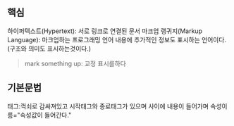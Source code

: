 ## 핵심
하이퍼텍스트(Hypertext): 서로 링크로 연결된 문서
마크업 랭귀지(Markup Language): 마크업하는 프로그래밍 언어 내용에 추가적인 정보도 표시하는 언어이다. (구조와 의미도 표시하는것이다.)
>mark something up: 교정 표시를하다

## 기본문법
태그:꺽쇠로 감싸져있고  시작태그와 종료태그가 있으며 사이에 내용이 들어가며 속성이름="속성값이 들어간다."
